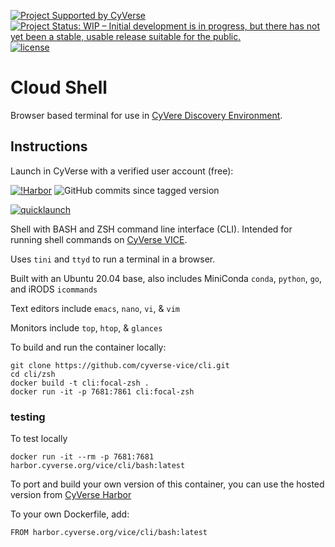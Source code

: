 [![Project Supported by CyVerse](https://de.cyverse.org/Powered-By-CyVerse-blue.svg)](https://learning.cyverse.org/projects/vice/en/latest/) [![Project Status: WIP – Initial development is in progress, but there has not yet been a stable, usable release suitable for the public.](https://www.repostatus.org/badges/latest/wip.svg)](https://www.repostatus.org/#wip) [![license](https://img.shields.io/badge/license-GPLv3-blue.svg)](https://opensource.org/licenses/GPL-3.0) 

# Cloud Shell

Browser based terminal for use in [CyVere Discovery Environment](https://learning.cyverse.org/vice/about/). 

## Instructions

Launch in CyVerse with a verified user account (free):

[![!Harbor](https://github.com/cyverse-vice/cli/actions/workflows/harbor.yml/badge.svg)](https://github.com/cyverse-vice/cli/actions) ![GitHub commits since tagged version](https://img.shields.io/github/commits-since/cyverse-vice/cli/latest/main?style=flat-square) 

[![quicklaunch](https://img.shields.io/badge/Ubuntu%2020.04-bash-red?style=plastic&logo=ubuntu)](https://de.cyverse.org/apps/de/5f2f1824-57b3-11ec-8180-008cfa5ae621/launch)

Shell with BASH and ZSH command line interface (CLI). Intended for running shell commands on [CyVerse VICE](https://learning.cyverse.org/projects/vice/en/latest/).

Uses `tini` and `ttyd` to run a terminal in a browser.

Built with an Ubuntu 20.04 base, also includes MiniConda `conda`, `python`, `go`, and iRODS `icommands`

Text editors include `emacs`, `nano`, `vi`, & `vim`

Monitors include `top`, `htop`, & `glances`

To build and run the container locally:

```
git clone https://github.com/cyverse-vice/cli.git
cd cli/zsh
docker build -t cli:focal-zsh .
docker run -it -p 7681:7861 cli:focal-zsh
```
### testing

To test locally

```
docker run -it --rm -p 7681:7681 harbor.cyverse.org/vice/cli/bash:latest
```
To port and build your own version of this container, you can use the hosted version from [CyVerse Harbor](https://harbor.cyverse.org/harbor/projects/17/repositories/cli)

To your own Dockerfile, add:

```
FROM harbor.cyverse.org/vice/cli/bash:latest
```
